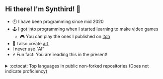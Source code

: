## Hi there! I'm Synthird! 👋

- 🕛 I have been programming since mid 2020
- 🕹️ I got into programming when I started learning to make video games
  - 🎮 You can play the ones I published on [itch](https://synthird.itch.io)
- 🎨 I also create [art](https://cara.app/synthird)
- I never use "AI"
- ⚡ Fun fact: You are reading this in the present!

<details>
  <summary>:octocat: Top languages in public non-forked repositories (Does not indicate proficiency)</summary> <br>

  ![Most used languages](https://github-readme-stats.vercel.app/api/top-langs/?username=synthird&theme=synthwave&langs_count=20&hide_border=true&disable_animations=true&custom_title=Top%20languages)
</details>

<!--
**Synthird/Synthird** is a ✨ _special_ ✨ repository because its `README.md` (this file) appears on your GitHub profile.

Here are some ideas to get you started:

- 🔭 I’m currently working on ...
- 🌱 I’m currently learning ...
- 👯 I’m looking to collaborate on ...
- 🤔 I’m looking for help with ...
- 💬 Ask me about ...
- 📫 How to reach me: ...
- 😄 Pronouns: ...
- ⚡ Fun fact: ...
-->
